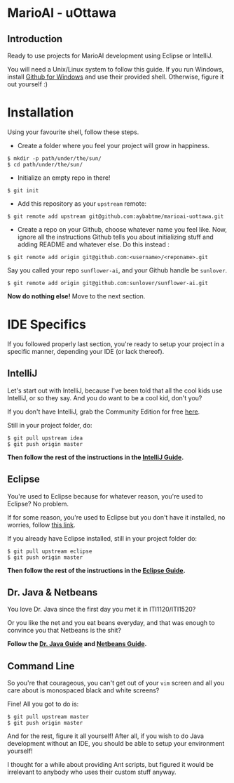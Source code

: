 # MarioAI - uOttawa

## Introduction
Ready to use projects for MarioAI development using Eclipse or IntelliJ.

You will need a Unix/Linux system to follow this guide.  If you run Windows, install [Github for Windows](http://windows.github.com/) and use their provided shell. Otherwise, figure it out yourself :)

# Installation

Using your favourite shell, follow these steps.

*    Create a folder where you feel your project will grow in happiness.

```
$ mkdir -p path/under/the/sun/
$ cd path/under/the/sun/
```

*    Initialize an empty repo in there!

```
$ git init
```
*    Add this repository as your `upstream` remote:
    
```
$ git remote add upstream git@github.com:aybabtme/marioai-uottawa.git
```

*    Create a repo on your Github, choose whatever name you feel like.  Now, ignore all the instructions Github tells you about initializing stuff and adding README and whatever else.  Do this instead :

```
$ git remote add origin git@github.com:<username>/<reponame>.git
```
Say you called your repo `sunflower-ai`, and your Github handle be `sunlover`.  

```
$ git remote add origin git@github.com:sunlover/sunflower-ai.git
```

__Now do nothing else!__ Move to the next section.

# IDE Specifics

If you followed properly last section, you're ready to setup your project in a specific manner, depending your IDE (or lack thereof).
 
## IntelliJ
Let's start out with IntelliJ, because I've been told that all the cool kids use IntelliJ, or so they say.  And you do want to be a cool kid, don't you?

If you don't have IntelliJ, grab the Community Edition for free [here](https://www.jetbrains.com/idea/download/index.html).

Still in your project folder, do:

```
$ git pull upstream idea
$ git push origin master
```

__Then follow the rest of the instructions in the [IntelliJ Guide](idea.md).__

## Eclipse
You're used to Eclipse because for whatever reason, you're used to Eclipse?  No problem.

If for some reason, you're used to Eclipse but you don't have it installed, no worries, follow [this link](#intellij).

If you already have Eclipse installed, still in your project folder do:

```
$ git pull upstream eclipse
$ git push origin master
```

__Then follow the rest of the instructions in the [Eclipse Guide](eclipse.md).__

## Dr. Java & Netbeans

You love Dr. Java since the first day you met it in ITI1120/ITI1520?

Or you like the net and you eat beans everyday, and that was enough to convince you that Netbeans is the shit?

__Follow the [Dr. Java Guide](https://www.youtube.com/watch?v=oHg5SJYRHA0) and [Netbeans Guide](https://www.youtube.com/watch?v=oHg5SJYRHA0).__

## Command Line

So you're that courageous, you can't get out of your `vim` screen and all you care about is monospaced black and white screens?

Fine!  All you got to do is:

```
$ git pull upstream master
$ git push origin master
```

And for the rest, figure it all yourself!  After all, if you wish to do Java development without an IDE, you should be able to setup your environment yourself!

I thought for a while about providing Ant scripts, but figured it would be irrelevant to anybody who uses their custom stuff anyway.